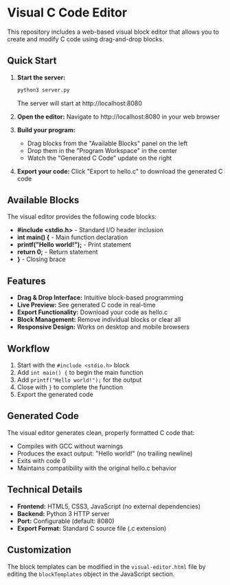 # Visual C Code Editor

This repository includes a web-based visual block editor that allows you to create and modify C code using drag-and-drop blocks.

## Quick Start

1. **Start the server:**
   ```bash
   python3 server.py
   ```
   The server will start at http://localhost:8080

2. **Open the editor:**
   Navigate to http://localhost:8080 in your web browser

3. **Build your program:**
   - Drag blocks from the "Available Blocks" panel on the left
   - Drop them in the "Program Workspace" in the center
   - Watch the "Generated C Code" update on the right

4. **Export your code:**
   Click "Export to hello.c" to download the generated C code

## Available Blocks

The visual editor provides the following code blocks:

- **#include <stdio.h>** - Standard I/O header inclusion
- **int main() {** - Main function declaration
- **printf("Hello world!");** - Print statement
- **return 0;** - Return statement
- **}** - Closing brace

## Features

- **Drag & Drop Interface:** Intuitive block-based programming
- **Live Preview:** See generated C code in real-time
- **Export Functionality:** Download your code as hello.c
- **Block Management:** Remove individual blocks or clear all
- **Responsive Design:** Works on desktop and mobile browsers

## Workflow

1. Start with the `#include <stdio.h>` block
2. Add `int main() {` to begin the main function
3. Add `printf("Hello world!");` for the output
4. Close with `}` to complete the function
5. Export the generated code

## Generated Code

The visual editor generates clean, properly formatted C code that:
- Compiles with GCC without warnings
- Produces the exact output: "Hello world!" (no trailing newline)
- Exits with code 0
- Maintains compatibility with the original hello.c behavior

## Technical Details

- **Frontend:** HTML5, CSS3, JavaScript (no external dependencies)
- **Backend:** Python 3 HTTP server
- **Port:** Configurable (default: 8080)
- **Export Format:** Standard C source file (.c extension)

## Customization

The block templates can be modified in the `visual-editor.html` file by editing the `blockTemplates` object in the JavaScript section.